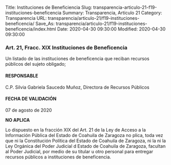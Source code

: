 Title: Instituciones de Beneficiencia
Slug: transparencia-articulo-21-f19-instituciones-beneficencia
Summary: Transparencia, Artículo 21
Category: Transparencia
URL: transparencia/articulo-21/f19-instituciones-beneficencia/
Save_As: transparencia/articulo-21/f19-instituciones-beneficencia/index.html
Date: 2020-04-30 09:30:00
Modified: 2020-04-30 09:30:00


### Art. 21, Fracc. XIX Instituciones de Beneficencia

Un listado de las instituciones de beneficencia que reciban recursos públicos del sujeto obligado;

#### RESPONSABLE

C.P. Silvia Gabriela Saucedo Muñoz, Directora de Recursos Públicos

#### FECHA DE VALIDACIÓN

07 de agosto de 2020

**NO APLICA**

Lo dispuesto en la fracción XIX del Art. 21 de la Ley de Acceso a la Información Pública del Estado de Coahuila de Zaragoza no plica, toda vez que ni la Constitución Política del Estado de Coahuila de Zaragoza, ni la ni la Ley Orgánica del Poder Judicial d Estado de Coahuila de Zaragoza, facultan al Poder Judicial, por medio de su titular u otro personal para entregar recursos públicos a instituciones de beneficencia.


